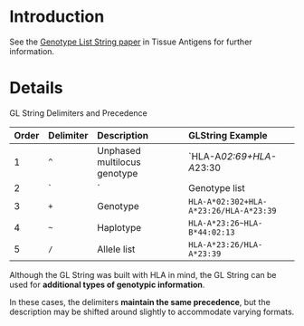 # Introduction #

See the [Genotype List String paper](http://www.ncbi.nlm.nih.gov/pmc/articles/PMC3715123/) in Tissue Antigens for further information.


# Details #

GL String Delimiters and Precedence

| **Order** | **Delimiter** | **Description** | **GLString Example** |
|:----------|:--------------|:----------------|:---------------------|
| 1 | `^` | Unphased multilocus genotype | `HLA-A*02:69+HLA-A*23:30|HLA-A*02:302+HLA-A*23:26/HLA-A*23:39^HLA-B*44:02:13+HLA-B*49:08` |
| 2 | `|` | Genotype list | `HLA-A*02:69+HLA-A*23:30|HLA-A*02:302+HLA-A*23:26/HLA-A*23:39` |
| 3 | `+` | Genotype | `HLA-A*02:302+HLA-A*23:26/HLA-A*23:39`|
| 4 | `~` | Haplotype | `HLA-A*23:26~HLA-B*44:02:13` |
| 5 | `/` | Allele list | `HLA-A*23:26/HLA-A*23:39` |

Although the GL String was built with HLA in mind, the GL String can be used for **additional types of genotypic information**.

In these cases, the delimiters **maintain the same precedence**, but the description may be shifted around slightly to accommodate varying formats.